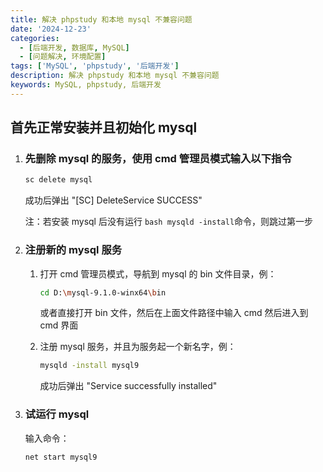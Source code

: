 ```yaml
---
title: 解决 phpstudy 和本地 mysql 不兼容问题
date: '2024-12-23'
categories: 
  - [后端开发, 数据库, MySQL]
  - [问题解决, 环境配置]
tags: ['MySQL', 'phpstudy', '后端开发']
description: 解决 phpstudy 和本地 mysql 不兼容问题
keywords: MySQL, phpstudy, 后端开发
---
```


## 首先正常安装并且初始化 mysql

1. ### 先删除 mysql 的服务，使用 cmd 管理员模式输入以下指令

   ```bash
   sc delete mysql
   ```

   成功后弹出 "[SC] DeleteService SUCCESS"

   注：若安装 mysql 后没有运行 ```bash mysqld -install```命令，则跳过第一步

2. ### 注册新的 mysql 服务

   1. 打开 cmd 管理员模式，导航到 mysql 的 bin 文件目录，例：

      ```bash
      cd D:\mysql-9.1.0-winx64\bin
      ```

      或者直接打开 bin 文件，然后在上面文件路径中输入 cmd 然后进入到 cmd 界面

   2. 注册 mysql 服务，并且为服务起一个新名字，例：

      ```bash
      mysqld -install mysql9
      ```

      成功后弹出 "Service successfully installed"

3. ### 试运行 mysql

   输入命令：

   ```bash
   net start mysql9
   ```